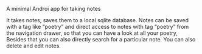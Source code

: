 A minimal Androi app for taking notes

It takes notes, saves them to a local sqlite database. Notes can be saved with 	a tag like “poetry” and direct access to notes with tag “poetry” from the navigation 	drawer, so that you can have a look at all your poetry, Besides that you can also directly	search for a particular note. You can also delete and edit notes.

